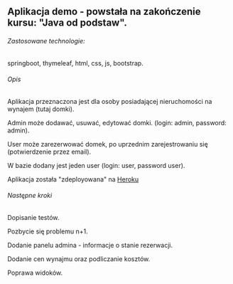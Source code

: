 ## Aplikacja demo - powstała na zakończenie kursu: "Java od podstaw".

###### Zastosowane technologie: 
springboot, thymeleaf, html, css, js, bootstrap.

###### Opis
Aplikacja przeznaczona jest dla osoby posiadającej nieruchomości na wynajem (tutaj domki).

Admin może dodawać, usuwać, edytować domki. (login: admin, password: admin).

User  może zarezerwować domek, po uprzednim zarejestrowaniu się (potwierdzenie przez email).

W bazie dodany jest jeden user (login: user, password user).

Aplikacja została "zdeployowana" na [Heroku](https://damian-reservations.herokuapp.com/)

###### Następne kroki
Dopisanie testów.

Pozbycie się problemu n+1.

Dodanie panelu admina - informacje o stanie rezerwacji.

Dodanie cen wynajmu oraz podliczanie kosztów.

Poprawa widoków.
